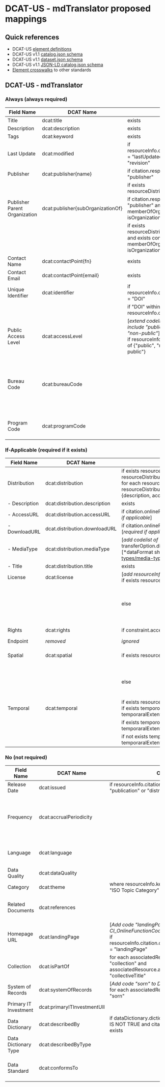 # DCAT-US - mdTranslator proposed mappings
## Quick references
  - DCAT-US [element definitions](https://resources.data.gov/resources/dcat-us/)
  - DCAT-US v1.1 [catalog.json schema](https://resources.data.gov/schemas/dcat-us/v1.1/schema/catalog.json)
  - DCAT-US v1.1 [dataset.json schema](https://resources.data.gov/schemas/dcat-us/v1.1/schema/dataset.json)
  - DCAT-US v1.1 [JSON-LD catalog.json schema](https://resources.data.gov/schemas/dcat-us/v1.1/schema/catalog.jsonld)
  - [Element crosswalks](https://resources.data.gov/resources/podm-field-mapping/#field-mappings) to other standards

## DCAT-US - mdTranslator

### Always (always required)

| Field Name | DCAT Name | Condition | mdJson Source |
| --- | --- | --- | --- |
| Title | dcat:title | exists | citation.title |
| Description | dcat:description | exists | citation.abstract |
| Tags | dcat:keyword | exists | [resourceInfo.keyword.keyword[0, n] *flatten*] |
| Last Update | dcat:modified | if resourceInfo.citation.date[any].dateType = "lastUpdated" or "lastRevised" or "revision" | resourceInfo.citation.date[most recent] |
| Publisher | dcat:publisher{name} | if citation.responsibleParty.[any].role = "publisher" |  contactId -> contact.name where isOrganization IS TRUE |
| | | if exists resourceDistribution.distributor.contact | [first contact] contactId -> contact.name where isOrganization IS TRUE |
| Publisher Parent Organization | dcat:publisher{subOrganizationOf} | if citation.responsibleParty[any].role = "publisher" and exists contactId -> memberOfOrganization[0] and isOrganization is true | contactId -> contact.name |
| | | if exists resourceDistribution.distributor.contact and exists contactId -> memberOfOrganization[0] and isOrganization IS TRUE | contactId -> contact.name |
| Contact Name | dcat:contactPoint{fn} | exists | resourceInfo.pointOfContact.parties[0].contactId -> contact.name |
| Contact Email | dcat:contactPoint{email} | exists | resourceInfo.pointOfContact.parties[0].contactId -> contact.eMailList[0] |
| Unique Identifier | dcat:identifier | if resourceInfo.citation.identifier.namespace = "DOI" | resourceInfo.citation.onlineResource.uri |
| | | if "DOI" within resourceInfo.citation.onlineResource.uri | resourceInfo.citation.onlineResource.uri |
| Public Access Level | dcat:accessLevel | [*extend codelist MD_RestrictionCode to include "public",  "restricted  public", "non-public"*] <br> if resourceInfo.constraints.legal[any] one of {"public", "restricted public", "non-public"} | resourceInfo.constraints.legal[first]. Also resourceInfo.constraint.security.classification [[MD_ClassificationCode](https://mdtools.adiwg.org/#codes-page?c=iso_classification)] |
| Bureau Code | dcat:bureauCode | | [*extend role codelist to include "bureau", extend namespace codelist to include "bureauCode"*] <br> for each resourceInfo.citation.responsibleParty[any] role = "bureau" <br>contactId -> contact.identifier [*identifier must conform to https://resources.data.gov/schemas/dcat-us/v1.1/omb_bureau_codes.csv*] |
| Program Code | dcat:programCode | | [*add new element of program resourceInfo.programCode, add new codelist of programCode*] <br> resourceInfo.program[0,n] |

### If-Applicable (required if it exists)

| Field Name | DCAT Name | Condition | mdJson Source |
| --- | --- | --- | --- |
| Distribution | dcat:distribution | if exists resourceDistribution[any] and if exists resourceDistribution.distributor[any].transferOption[any].onlineOption[any].uri <br> for each resourceDistribution[0, n] where exists resourceDistribution.distributor.transferOption.onlineOption.uri then <br> {description, accessURL, downloadURL, mediaType, title} |
| - Description | dcat:distribution.description | exists | resourceDistribution.description |
| - AccessURL | dcat:distribution.accessURL | if citation.onlineResources[first occurence].uri [path ends in ".html"] [*required if applicable*] | resourceDistribution.distributor.transferOption.onlineOption.uri |
| - DownloadURL | dcat.distribution.downloadURL | if citation.onlineResources[first occurence].uri [path does not end in ".html"] [*required if applicable*] |resourceDistribution.distributor.transferOption.onlineOption.uri |
| - MediaType | dcat:distribution.mediaType | [*add codelist of "dataFormat"*] <br> transferOption.distributionFormat.formatSpecification.title [dataFormat] [*dataFormat should conform to: https://www.iana.org/assignments/media-types/media-types.xhtml*] |
| - Title | dcat:distribution.title | exists | resourceDistribution.distributor.transferOption.onlineOption.name |
| License | dcat:license | [*add resourceInfo.constraint.reference to mdEditor*] <br> if exists resourceInfo.constraint.reference[0] | resourceInfo.constraint.reference[0] <br> |
| | | else | https://creativecommons.org/publicdomain/zero/1.0/ <br> [*allows author to identify a license to use, or default to CC0 if none provided, CC0 would cover international usage as opposed to publicdomain*] <br> [*others: http://www.usa.gov/publicdomain/label/1.0/, http://opendatacommons.org/licenses/pddl/1.0*] |
| Rights | dcat:rights | if constraint.accessLevel in {"restricted public", "non-public"} | resourceInfo.constraint.releasibility.statement + " " + each constraint.releasibility.dessiminationConstraint[0, n] |
| Endpoint | *removed* | *ignored* | *ignored* |
| Spatial | dcat:spatial | if exists resourceInfo.extents[0].geographicExtents[0].boundingBox | boundingBox.eastLongitude + "," + boundingBox.southLatitude + "," + boundingBox.westLongitude + "," + boundingBox.northLatitude [*decimal degrees*] |
| | | else | if exists resourceInfo.extents[0].geographicExtents[0].geographicElement[0].type = "point" then <br> geographicElement[0].coordinate[1] + "," + geographicElement[0].coordinate[0] [*lat, long decimal degrees*] |
| Temporal | dcat:temporal | if exists resourceInfo.extent[0].temporalExtent[0] then <br> if exists tempororalExtent[0].timePeriod.startDate and exists temporaralExtent[0].timePeriod.endDate | timePeriod[0].startDate + "/" + timePeriod.endDate |
| | | if exists  tempororalExtent[0].timePeriod.startDate and not exists temporaralExtent[0].timePeriod.endDate | tempororalExtent[0].timePeriod.startDate |
| | | if not exists temporalExtent[0].timePeriod.startDate and exists temporaralExtent[0].timePeriod.endDate | tempororalExtent[0].timePeriod.endDate <br> [*may need revisiting relative to decision on date only formatting*] |

### No (not required)

| Field Name | DCAT Name | Condition | mdJson Source |
| --- | --- | --- | --- |
| Release Date | dcat:issued | if resourceInfo.citation.date[any].dateType = "publication" or "distributed" | resourceInfo.citation.date[earliest] |
| Frequency | dcat:accrualPeriodicity | | [*ISO codelist MD_maintenanceFrequency can be used and several codes intersect with accrualPeriod codelist they are partially corresponding. A column of ISO8601 code equivalents could be added to MD_maintenanceFrequency to provide the coding expected https://resources.data.gov/schemas/dcat-us/v1.1/iso8601_guidance/#accrualperiodicity, community valuation should be determined*]  |
| Language | dcat:language | | [*language codelist could be used but needs to be bound with country corresponding to the RFC 5646 format https://datatracker.ietf.org/doc/html/rfc5646, such as "en-US", community valuation should be determined* |
| Data Quality | dcat:dataQuality | | [*this is a boolean to indicate whether data "conforms" to agency standards, value seems negligble*] |
| Category | dcat:theme | where resourceInfo.keyword[any].thesaurus.title = "ISO Topic Category" | [resourceInfo.keyword.keyword[0, n] *flatten*]  |
| Related Documents | dcat:references | | associatedResource[all].resourceCitation.onlineResource[all].uri + additionalDocumentation[all].citation[all].onlineResource[all].uri [*comma separated*]|
| Homepage URL | dcat:landingPage | [*Add code "landingPage" to CI_OnlineFunctionCode*] <br> if resourceInfo.citation.onlineResource[any].function = "landingPage" | resourceInfo.citation.onlineResource.uri |
| Collection | dcat:isPartOf | for each associatedResource[0, n].initiativeType = "collection" and associatedResource.associationType = "collectiveTitle" | associatedResource.resourceCitation[0].uri |
| System of Records | dcat:systemOfRecords | [*Add code "sorn" to DS_InitiativeTypeCode*] <br> for each associatedResource[0, n].initiativeType = "sorn"   | associatedResource.resourceCitation[0].uri |
| Primary IT Investment | dcat:primaryITInvestmentUII | | [*Links data to an IT investment identifier relative to Exhibit 53 docs, community valuation should be determined*] |
| Data Dictionary | dcat:describedBy | if dataDictionary.dictionaryIncludedWithResource IS NOT TRUE and citation.onlineResource[0].uri exists | dataDictionary.citation.onlineResource[0].uri |
| Data Dictionary Type | dcat:describedByType | | [*For simplicity, leave blank implying html page, community decision needed whether to support other format types using mime type and in the form of "application/pdf"*]|
| Data Standard | dcat:conformsTo | | [*Currently not able to identify the schema standard the data conforms to, though this has been proposed. Should this be built and there is community decision to support it, then it can be mapped*] |
